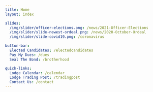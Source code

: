 ```yaml
---
title: Home
layout: index

slides:
  /img/slider/officer-elections.png: /news/2021-Officer-Elections
  /img/slider/slide-newest-ordeal.png: /news/2020-October-Ordeal
  /img/slider/slide-covid19.png: /coronavirus

button-bar:
  Elected Candidates: /electedcandidates
  Pay My Dues: /dues
  Seal The Bond: /brotherhood

quick-links:
  Lodge Calendar: /calendar
  Lodge Trading Post: /tradingpost
  Contact Us: /contact
---
```

